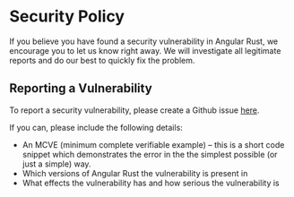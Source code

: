 # Security Policy

If you believe you have found a security vulnerability in Angular Rust, we encourage you to let us know right away. We will investigate all legitimate reports and do our best to quickly fix the problem.

## Reporting a Vulnerability

To report a security vulnerability, please create a Github issue [here](https://github.com/angular-rust/ux-samples/issues/new).

If you can, please include the following details:
* An MCVE (minimum complete verifiable example) – this is a short code snippet which demonstrates the error in the 
the simplest possible (or just a simple) way.
* Which versions of Angular Rust the vulnerability is present in
* What effects the vulnerability has and how serious the vulnerability is